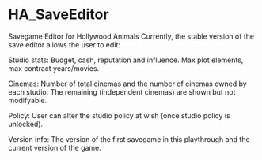 # HA_SaveEditor
Savegame Editor for Hollywood Animals
Currently, the stable version of the save editor allows the user to edit:

Studio stats:
Budget, cash, reputation and influence.
Max plot elements, max contract years/movies.

Cinemas:
Number of total cinemas and the number of cinemas owned by each studio. The remaining (independent cinemas) are shown but not modifyable.

Policy:
User can alter the studio policy at wish (once studio policy is unlocked).

Version info:
The version of the first savegame in this playthrough and the current version of the game.
